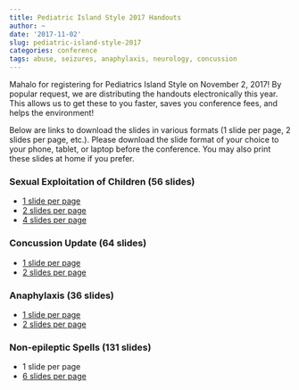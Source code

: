 ```yaml
---
title: Pediatric Island Style 2017 Handouts
author: ~
date: '2017-11-02'
slug: pediatric-island-style-2017
categories: conference
tags: abuse, seizures, anaphylaxis, neurology, concussion
---
```


Mahalo for registering for Pediatrics Island Style on November 2, 2017! By popular request, we are distributing the handouts electronically this year. This allows us to get these to you faster, saves you conference fees, and helps the environment!

Below are links to download the slides in various formats (1 slide per page, 2 slides per page, etc.). Please download the slide format of your choice to your phone, tablet, or laptop before the conference. You may also print these slides at home if you prefer. 

### Sexual Exploitation of Children (56 slides)
* [1 slide per page](https://www.dropbox.com/s/mspe06vdrhlealo/exploitation1.pdf?dl=0)
* [2 slides per page](https://www.dropbox.com/s/dmj69kurtm1gysg/exploitation2.pdf?dl=0) 
* [4 slides per page](https://www.dropbox.com/s/8wj5l0kxg9mlsxr/exploitation4.pdf?dl=0)

### Concussion Update (64 slides)
* [1 slide per page](https://www.dropbox.com/s/zvc6912qtyp4088/concussion1.pdf?dl=0)
* [2 slides per page](https://www.dropbox.com/s/znix9yx56lddfcl/concussion2.pdf?dl=0)

### Anaphylaxis (36 slides)
* [1 slide per page](https://www.dropbox.com/s/sxjdxuhoja9xdgs/anaphylaxis1.pdf?dl=0)
* [2 slides per page](https://www.dropbox.com/s/0zr7po5nqcnkgtz/anaphylaxis2.pdf?dl=0)

### Non-epileptic Spells (131 slides)
* 1 slide per page
* [6 slides per page](https://www.dropbox.com/s/65l7djva8v34tzk/nonepilepticspells.pdf?dl=0)

